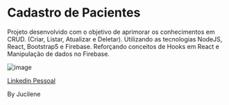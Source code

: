 # Cadastro de Pacientes

Projeto desenvolvido com o objetivo de aprimorar os conhecimentos em CRUD.
(Criar, Listar, Atualizar e Deletar).
Utilizando as tecnologias NodeJS, React, Bootstrap5 e Firebase.
Reforçando conceitos de Hooks em React e Manipulação de dados no Firebase.


![image](https://user-images.githubusercontent.com/82344833/142654965-8af0f59e-9794-4ecd-98d8-0bfc0afd39dc.png)


[Linkedin Pessoal](linkedin.com/in/jucilene-nunes-485650212) 

By Jucilene

